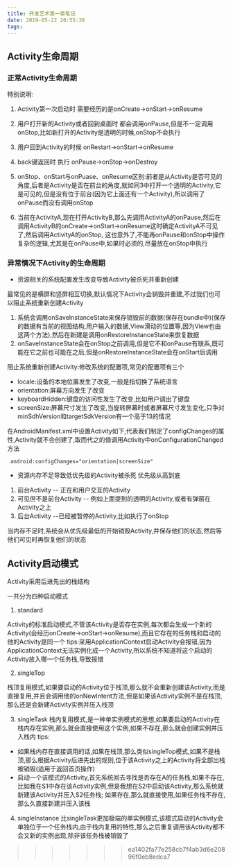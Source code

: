 ```yaml
---
title: 开发艺术第一章笔记
date: 2019-05-22 20:55:38
tags:
---
```

## Activity生命周期

### 正常Activity生命周期

特别说明:
1. Activity第一次启动时 需要经历的是onCreate->onStart->onResume
2. 用户打开新的Activity或者回到桌面时 都会调用onPause,但是不一定调用onStop,比如新打开的Activity是透明的时候,onStop不会执行
3. 用户回到Activity的时候 onRestart->onStart->onResume
4. back键返回时 执行 onPause->onStop->onDestroy
5. onStop、onStart与onPuase、onResume区别:前者是从Activity是否可见的角度,后者是Activity是否在前台的角度,就如同3中打开一个透明的Activity,它是可见的,但是没有位于前台(因为它上面还有一个Activity),所以调用了onPause而没有调用onStop

6. 当前在ActivityA,现在打开ActivityB,那么先调用ActivityA的onPause,然后在调用ActivityB的onCreate->onStart->onResume这时确定ActivityA不可见了,然后调用ActivityA的onStop,
这也意外了,不能再onPause和onStop中操作复杂的逻辑,尤其是在onPause中,如果时必须的,尽量放在onStop中执行



### 异常情况下Activity的生命周期


* 资源相关的系统配置发生改变导致Activity被杀死并重新创建

最常见的是横屏和竖屏相互切换,默认情况下Activity会销毁并重建,不过我们也可以阻止系统重新创建Activity

1. 系统会调用onSaveInstanceState来保存销毁前的数据(保存在bundle中)(保存的数据有当前的视图结构,用户输入的数据,View滑动的位置等,因为View也由这两个方法),然后在新建是调用onRestoreInstanceState来恢复数据
2. onSaveInstanceState会在onStop之前调用,但是它不和onPause有联系,既可能在它之前也可能在之后,但是onRestoreInstanceState会在onStart后调用





阻止系统重新创建Activity:修改系统的配置项,常见的配置项有三个

* locale:设备的本地位置发生了改变,一般是指切换了系统语言
* orientation:屏幕方向发生了改变
* keyboardHidden:键盘的访问性发生了改变,比如用户调出了键盘
* screenSize:屏幕尺寸发生了改变,当旋转屏幕时或者屏幕尺寸发生变化,只争对minSdhVersion和targetSdkVersion有一个高于13的情况


在AndroidManifest.xml中设置Activity如下,代表我们制定了configChanges的属性,Activity就不会创建了,取而代之的值调用Activity中onConfigurationChanged方法
```
 android:configChanges="orientation|screenSize"
```


* 资源内存不足导致低优先级的Activity被杀死
优先级从高到底
1. 前台Activity -- 正在和用户交互的Activity
2. 可见但不是前台Activity -- 例如上面提到的透明的Activity,或者有弹窗在Activity之上
3. 后台Activity --已经被暂停的Activity,比如执行了onStop

当内存不足时,系统会从优先级最低的开始销毁Activity,并保存他们的状态,然后等他们可见时再恢复他们的状态



## Activity启动模式

Activity采用后进先出的栈结构

一共分为四种启动模式
1. standard

Activity的标准启动模式,不管该Activity是否存在实例,每次都会生成一个新的Activity(会经历onCreate->onStart->onResume),而且它存在的任务栈和启动的他的Activity是同一个
 tips:采用ApplicationContext启动Activity会报错,因为ApplicationContext无法实例化成一个Activity,所以系统不知道将这个启动的Activity放入哪一个任务栈,导致报错

2. singleTop

栈顶复用模式,如果要启动的Activity位于栈顶,那么就不会重新创建该Activity,而是直接复用,并且会调用他的onNewIntent方法,但是如果该Activity实例不是在栈顶,那么还是会新建Activity实例并压入栈顶

3. singleTask
栈内复用模式,是一种单实例模式的思想,如果要启动的Activity在栈内存在实例,那么就会直接使用这个实例,如果不存在,那么就会创建实例并压入栈内
 tips: 

 * 如果栈内存在直接调用的话,如果在栈顶,那么类似singleTop模式,如果不是栈顶,那么根据Activity后进先出的规则,位于该Activity之上的Activity将全部出栈被销毁(适用于返回首页操作)
 * 启动一个该模式的Activity,首先系统回去寻找是否存在A的任务栈,如果不存在,比如我在S1中存在该Activity实例,但是我想在S2中启动该Activity,那么系统就新建该Activity并压入S2任务栈;
 如果存在,那么就直接使用,如果任务栈不存在,那么久直接新建并压入该栈

4. singleInstance
 比singleTask更加极端的单实例模式,该模式启动的Activity会单独位于一个任务栈内,由于栈内复用的特性,那么之后重复调用该Activity都不会又新的实例出现,除非该任务栈被销毁了
>>>>>>> ea1402fa77e258cb7f4ab3d6e20896f0eb8edca7
